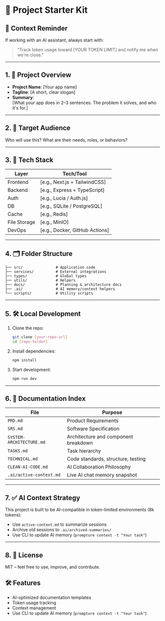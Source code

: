 # 🚀 Project Starter Kit

## 🔁 Context Reminder
If working with an AI assistant, always start with:
> "Track token usage toward [YOUR TOKEN LIMIT] and notify me when we're close."

---

## 1. 📘 Project Overview

- **Project Name**: [Your app name]
- **Tagline**: [A short, clear slogan]
- **Summary**:  
  [What your app does in 2–3 sentences. The problem it solves, and who it's for.]

---

## 2. 🎯 Target Audience

Who will use this? What are their needs, roles, or behaviors?

---

## 3. 🧱 Tech Stack

| Layer       | Tech/Tool            |
|-------------|----------------------|
| Frontend    | [e.g., Next.js + TailwindCSS] |
| Backend     | [e.g., Express + TypeScript] |
| Auth        | [e.g., Lucia / Auth.js] |
| DB          | [e.g., SQLite / PostgreSQL] |
| Cache       | [e.g., Redis] |
| File Storage| [e.g., MinIO] |
| DevOps      | [e.g., Docker, GitHub Actions] |

---

## 4. 🗂 Folder Structure

``` 
├── src/               # Application code
├── services/          # External integrations
├── types/             # Global types
├── utils/             # Helpers
├── docs/              # Planning & architecture docs
├── .ai/               # AI memory/context helpers
└── scripts/           # Utility scripts
```

---

## 5. 🛠️ Local Development

1. Clone the repo:
   ```bash
   git clone [your-repo-url]
   cd [repo-folder]
   ```

2. Install dependencies:
   ```bash
   npm install
   ```

3. Start development:
   ```bash
   npm run dev
   ```

---

## 6. 📄 Documentation Index

| File                     | Purpose                                |
|--------------------------|----------------------------------------|
| `PRD.md`                 | Product Requirements                   |
| `SRS.md`                 | Software Specification                 |
| `SYSTEM-ARCHITECTURE.md` | Architecture and component breakdown   |
| `TASKS.md`               | Task hierarchy                         |
| `TECHNICAL.md`           | Code standards, structure, testing     |
| `CLEAN-AI-CODE.md`       | AI Collaboration Philosophy            |
| `.ai/active-context.md`  | Live AI chat memory snapshot           |

---

## 7. ✅ AI Context Strategy

This project is built to be AI-compatible in token-limited environments (8k tokens):

- Use `active-context.md` to summarize sessions
- Archive old sessions to `.ai/archived-summaries/`
- Use CLI to update AI memory (`prompture context -t "Your task"`)

---

## 8. 📜 License

MIT – feel free to use, improve, and contribute. 

## 🛠 Features

- AI-optimized documentation templates
- Token usage tracking
- Context management
- Use CLI to update AI memory (`prompture context -t "Your task"`) 